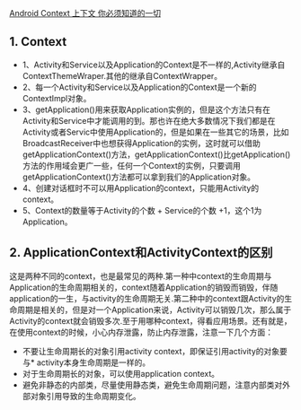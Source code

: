 [Android Context 上下文 你必须知道的一切](https://blog.csdn.net/lmj623565791/article/details/40481055)

## 1. Context

* 1、Activity和Service以及Application的Context是不一样的,Activity继承自ContextThemeWraper.其他的继承自ContextWrapper。
* 2、每一个Activity和Service以及Application的Context是一个新的ContextImpl对象。
* 3、getApplication()用来获取Application实例的，但是这个方法只有在Activity和Service中才能调用的到。那也许在绝大多数情况下我们都是在Activity或者Servic中使用Application的，但是如果在一些其它的场景，比如BroadcastReceiver中也想获得Application的实例，这时就可以借助getApplicationContext()方法，getApplicationContext()比getApplication()方法的作用域会更广一些，任何一个Context的实例，只要调用getApplicationContext()方法都可以拿到我们的Application对象。
* 4、创建对话框时不可以用Application的context，只能用Activity的context。
* 5、Context的数量等于Activity的个数 + Service的个数 +1，这个1为Application。

## 2. ApplicationContext和ActivityContext的区别

这是两种不同的context，也是最常见的两种.第一种中context的生命周期与Application的生命周期相关的，context随着Application的销毁而销毁，伴随application的一生，与activity的生命周期无关.第二种中的context跟Activity的生命周期是相关的，但是对一个Application来说，Activity可以销毁几次，那么属于Activity的context就会销毁多次.至于用哪种context，得看应用场景。还有就是，在使用context的时候，小心内存泄露，防止内存泄露，注意一下几个方面：

* 不要让生命周期长的对象引用activity context，即保证引用activity的对象要与* activity本身生命周期是一样的。
* 对于生命周期长的对象，可以使用application context。
* 避免非静态的内部类，尽量使用静态类，避免生命周期问题，注意内部类对外部对象引用导致的生命周期变化。